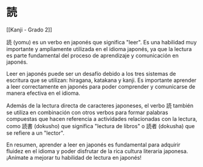 # 読

[[Kanji - Grado 2]]

読 (yomu) es un verbo en japonés que significa "leer". Es una habilidad muy importante y ampliamente utilizada en el idioma japonés, ya que la lectura es parte fundamental del proceso de aprendizaje y comunicación en japonés.

Leer en japonés puede ser un desafío debido a los tres sistemas de escritura que se utilizan: hiragana, katakana y kanji. Es importante aprender a leer correctamente en japonés para poder comprender y comunicarse de manera efectiva en el idioma.

Además de la lectura directa de caracteres japoneses, el verbo 読 también se utiliza en combinación con otros verbos para formar palabras compuestas que hacen referencia a actividades relacionadas con la lectura, como 読書 (dokusho) que significa "lectura de libros" o 読者 (dokusha) que se refiere a un "lector".

En resumen, aprender a leer en japonés es fundamental para adquirir fluidez en el idioma y poder disfrutar de la rica cultura literaria japonesa. ¡Anímate a mejorar tu habilidad de lectura en japonés!
